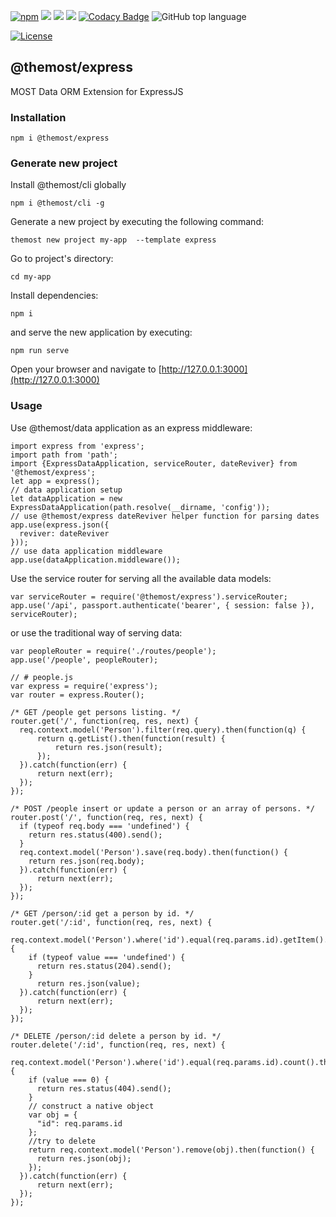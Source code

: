 [![npm](https://img.shields.io/npm/v/@themost%2Fexpress.svg)](https://www.npmjs.com/package/@themost%2Fexpress)
![](https://github.com/kbarbounakis/most-data-express/workflows/test/badge.svg) 
![](https://img.shields.io/david/dev/kbarbounakis/most-data-express) ![](https://img.shields.io/david/peer/kbarbounakis/most-data-express?path=modules%2F%40themost%2Fexpress)
[![Codacy Badge](https://api.codacy.com/project/badge/Grade/dfea8d9613474170b13e298d416c5c37)](https://www.codacy.com/manual/kbarbounakis/most-data-express?utm_source=github.com&amp;utm_medium=referral&amp;utm_content=kbarbounakis/most-data-express&amp;utm_campaign=Badge_Grade)
![GitHub top language](https://img.shields.io/github/languages/top/kbarbounakis/most-data-express)

[![License](https://img.shields.io/npm/l/@themost/express.svg)](/LICENSE)

## @themost/express
MOST Data ORM Extension for ExpressJS

### Installation

    npm i @themost/express

### Generate new project

Install @themost/cli globally

    npm i @themost/cli -g

Generate a new project by executing the following command:

    themost new project my-app  --template express

Go to project's directory:

    cd my-app
  
Install dependencies:

    npm i
  
and serve the new application by executing:

    npm run serve
  
Open your browser and navigate to [http://127.0.0.1:3000](http://127.0.0.1:3000)
    
### Usage

Use @themost/data application as an express middleware:

    import express from 'express';
    import path from 'path';
    import {ExpressDataApplication, serviceRouter, dateReviver} from '@themost/express';
    let app = express();
    // data application setup
    let dataApplication = new ExpressDataApplication(path.resolve(__dirname, 'config'));
    // use @themost/express dateReviver helper function for parsing dates
    app.use(express.json({
      reviver: dateReviver 
    }));
    // use data application middleware
    app.use(dataApplication.middleware());
    
Use the service router for serving all the available data models:
    
    var serviceRouter = require('@themost/express').serviceRouter;
    app.use('/api', passport.authenticate('bearer', { session: false }), serviceRouter);
    
or use the traditional way of serving data:

    var peopleRouter = require('./routes/people');
    app.use('/people', peopleRouter);

    // # people.js
    var express = require('express');
    var router = express.Router();
    
    /* GET /people get persons listing. */
    router.get('/', function(req, res, next) {
      req.context.model('Person').filter(req.query).then(function(q) {
          return q.getList().then(function(result) {
              return res.json(result);
          });
      }).catch(function(err) {
          return next(err);
      });
    });
    
    /* POST /people insert or update a person or an array of persons. */
    router.post('/', function(req, res, next) {
      if (typeof req.body === 'undefined') {
        return res.status(400).send();
      }
      req.context.model('Person').save(req.body).then(function() {
        return res.json(req.body);
      }).catch(function(err) {
          return next(err);
      });
    });
    
    /* GET /person/:id get a person by id. */
    router.get('/:id', function(req, res, next) {
      req.context.model('Person').where('id').equal(req.params.id).getItem().then(function(value) {
        if (typeof value === 'undefined') {
          return res.status(204).send();
        }
          return res.json(value);
      }).catch(function(err) {
          return next(err);
      });
    });
    
    /* DELETE /person/:id delete a person by id. */
    router.delete('/:id', function(req, res, next) {
      req.context.model('Person').where('id').equal(req.params.id).count().then(function(value) {
        if (value === 0) {
          return res.status(404).send();
        }
        // construct a native object
        var obj = {
          "id": req.params.id
        };
        //try to delete
        return req.context.model('Person').remove(obj).then(function() {
          return res.json(obj);
        });
      }).catch(function(err) {
          return next(err);
      });
    });
